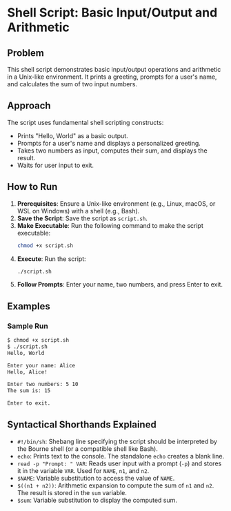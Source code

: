 # Shell Script: Basic Input/Output and Arithmetic

## Problem
This shell script demonstrates basic input/output operations and arithmetic in a Unix-like environment. It prints a greeting, prompts for a user's name, and calculates the sum of two input numbers.

## Approach
The script uses fundamental shell scripting constructs:
- Prints "Hello, World" as a basic output.
- Prompts for a user's name and displays a personalized greeting.
- Takes two numbers as input, computes their sum, and displays the result.
- Waits for user input to exit.

## How to Run
1. **Prerequisites**: Ensure a Unix-like environment (e.g., Linux, macOS, or WSL on Windows) with a shell (e.g., Bash).
2. **Save the Script**: Save the script as `script.sh`.
3. **Make Executable**: Run the following command to make the script executable:
   ```bash
   chmod +x script.sh
   ```
4. **Execute**: Run the script:
   ```bash
   ./script.sh
   ```
5. **Follow Prompts**: Enter your name, two numbers, and press Enter to exit.

## Examples
### Sample Run
```bash
$ chmod +x script.sh
$ ./script.sh
Hello, World

Enter your name: Alice
Hello, Alice!

Enter two numbers: 5 10
The sum is: 15

Enter to exit.
```

## Syntactical Shorthands Explained
- `#!/bin/sh`: Shebang line specifying the script should be interpreted by the Bourne shell (or a compatible shell like Bash).
- `echo`: Prints text to the console. The standalone `echo` creates a blank line.
- `read -p "Prompt: " VAR`: Reads user input with a prompt (`-p`) and stores it in the variable `VAR`. Used for `NAME`, `n1`, and `n2`.
- `$NAME`: Variable substitution to access the value of `NAME`.
- `$((n1 + n2))`: Arithmetic expansion to compute the sum of `n1` and `n2`. The result is stored in the `sum` variable.
- `$sum`: Variable substitution to display the computed sum.